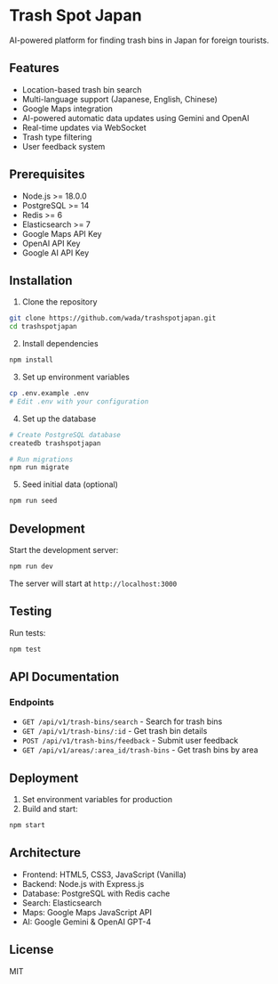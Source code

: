 # Trash Spot Japan

AI-powered platform for finding trash bins in Japan for foreign tourists.

## Features

- Location-based trash bin search
- Multi-language support (Japanese, English, Chinese)
- Google Maps integration
- AI-powered automatic data updates using Gemini and OpenAI
- Real-time updates via WebSocket
- Trash type filtering
- User feedback system

## Prerequisites

- Node.js >= 18.0.0
- PostgreSQL >= 14
- Redis >= 6
- Elasticsearch >= 7
- Google Maps API Key
- OpenAI API Key
- Google AI API Key

## Installation

1. Clone the repository
```bash
git clone https://github.com/wada/trashspotjapan.git
cd trashspotjapan
```

2. Install dependencies
```bash
npm install
```

3. Set up environment variables
```bash
cp .env.example .env
# Edit .env with your configuration
```

4. Set up the database
```bash
# Create PostgreSQL database
createdb trashspotjapan

# Run migrations
npm run migrate
```

5. Seed initial data (optional)
```bash
npm run seed
```

## Development

Start the development server:
```bash
npm run dev
```

The server will start at `http://localhost:3000`

## Testing

Run tests:
```bash
npm test
```

## API Documentation

### Endpoints

- `GET /api/v1/trash-bins/search` - Search for trash bins
- `GET /api/v1/trash-bins/:id` - Get trash bin details
- `POST /api/v1/trash-bins/feedback` - Submit user feedback
- `GET /api/v1/areas/:area_id/trash-bins` - Get trash bins by area

## Deployment

1. Set environment variables for production
2. Build and start:
```bash
npm start
```

## Architecture

- Frontend: HTML5, CSS3, JavaScript (Vanilla)
- Backend: Node.js with Express.js
- Database: PostgreSQL with Redis cache
- Search: Elasticsearch
- Maps: Google Maps JavaScript API
- AI: Google Gemini & OpenAI GPT-4

## License

MIT